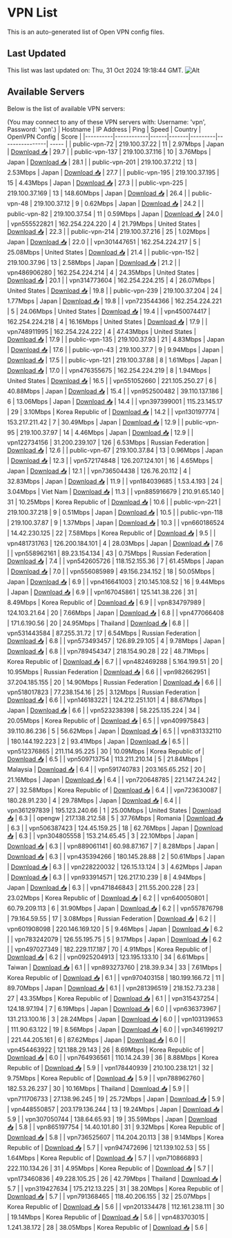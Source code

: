 # VPN List

This is an auto-generated list of Open VPN config files.

## Last Updated

This list was last updated on: Thu, 31 Oct 2024 19:18:44 GMT.
![Alt](https://repobeats.axiom.co/api/embed/186b98318ef1479477931607c1ad7d823f12451f.svg "Repobeats analytics image")

## Available Servers

Below is the list of available VPN servers:

(You may connect to any of these VPN servers with: Username: 'vpn', Password: 'vpn'.)
| Hostname | IP Address | Ping | Speed | Country | OpenVPN Config | Score |
|----------|------------|------|-------|---------|----------------| ----- |
| public-vpn-72 | 219.100.37.22 | 11 | 2.97Mbps | Japan | [Download 📥](./configs/server_0_JP.ovpn) | 29.7 |
| public-vpn-137 | 219.100.37.116 | 10 | 3.76Mbps | Japan | [Download 📥](./configs/server_1_JP.ovpn) | 28.1 |
| public-vpn-201 | 219.100.37.212 | 13 | 2.53Mbps | Japan | [Download 📥](./configs/server_2_JP.ovpn) | 27.7 |
| public-vpn-195 | 219.100.37.195 | 15 | 4.43Mbps | Japan | [Download 📥](./configs/server_3_JP.ovpn) | 27.3 |
| public-vpn-225 | 219.100.37.169 | 13 | 148.60Mbps | Japan | [Download 📥](./configs/server_4_JP.ovpn) | 26.4 |
| public-vpn-48 | 219.100.37.12 | 9 | 0.62Mbps | Japan | [Download 📥](./configs/server_5_JP.ovpn) | 24.2 |
| public-vpn-82 | 219.100.37.54 | 11 | 0.59Mbps | Japan | [Download 📥](./configs/server_6_JP.ovpn) | 24.0 |
| vpn555522821 | 162.254.224.220 | 4 | 21.79Mbps | United States | [Download 📥](./configs/server_7_US.ovpn) | 22.3 |
| public-vpn-214 | 219.100.37.216 | 25 | 1.02Mbps | Japan | [Download 📥](./configs/server_8_JP.ovpn) | 22.0 |
| vpn301447651 | 162.254.224.217 | 5 | 25.08Mbps | United States | [Download 📥](./configs/server_9_US.ovpn) | 21.4 |
| public-vpn-152 | 219.100.37.96 | 13 | 2.58Mbps | Japan | [Download 📥](./configs/server_10_JP.ovpn) | 21.2 |
| vpn486906280 | 162.254.224.214 | 4 | 24.35Mbps | United States | [Download 📥](./configs/server_11_US.ovpn) | 20.1 |
| vpn314773604 | 162.254.224.215 | 4 | 26.07Mbps | United States | [Download 📥](./configs/server_12_US.ovpn) | 19.8 |
| public-vpn-239 | 219.100.37.204 | 24 | 1.77Mbps | Japan | [Download 📥](./configs/server_13_JP.ovpn) | 19.8 |
| vpn723544366 | 162.254.224.221 | 5 | 24.06Mbps | United States | [Download 📥](./configs/server_14_US.ovpn) | 19.4 |
| vpn450074417 | 162.254.224.218 | 4 | 16.16Mbps | United States | [Download 📥](./configs/server_15_US.ovpn) | 17.9 |
| vpn748911995 | 162.254.224.222 | 4 | 47.43Mbps | United States | [Download 📥](./configs/server_16_US.ovpn) | 17.9 |
| public-vpn-135 | 219.100.37.93 | 21 | 4.83Mbps | Japan | [Download 📥](./configs/server_17_JP.ovpn) | 17.6 |
| public-vpn-43 | 219.100.37.7 | 9 | 9.94Mbps | Japan | [Download 📥](./configs/server_18_JP.ovpn) | 17.5 |
| public-vpn-121 | 219.100.37.88 | 8 | 1.61Mbps | Japan | [Download 📥](./configs/server_19_JP.ovpn) | 17.0 |
| vpn476355675 | 162.254.224.219 | 8 | 1.94Mbps | United States | [Download 📥](./configs/server_20_US.ovpn) | 16.5 |
| vpn551052660 | 221.105.250.27 | 6 | 40.88Mbps | Japan | [Download 📥](./configs/server_21_JP.ovpn) | 15.4 |
| vpn952500482 | 39.110.137.186 | 6 | 13.06Mbps | Japan | [Download 📥](./configs/server_22_JP.ovpn) | 14.4 |
| vpn397399001 | 115.23.145.17 | 29 | 3.10Mbps | Korea Republic of | [Download 📥](./configs/server_23_KR.ovpn) | 14.2 |
| vpn130197774 | 153.217.211.42 | 7 | 30.49Mbps | Japan | [Download 📥](./configs/server_24_JP.ovpn) | 12.9 |
| public-vpn-95 | 219.100.37.97 | 14 | 4.46Mbps | Japan | [Download 📥](./configs/server_25_JP.ovpn) | 12.9 |
| vpn122734156 | 31.200.239.107 | 126 | 6.53Mbps | Russian Federation | [Download 📥](./configs/server_26_RU.ovpn) | 12.6 |
| public-vpn-67 | 219.100.37.84 | 13 | 0.96Mbps | Japan | [Download 📥](./configs/server_27_JP.ovpn) | 12.3 |
| vpn572174848 | 126.207.124.101 | 16 | 4.65Mbps | Japan | [Download 📥](./configs/server_28_JP.ovpn) | 12.1 |
| vpn736504438 | 126.76.20.112 | 4 | 32.83Mbps | Japan | [Download 📥](./configs/server_29_JP.ovpn) | 11.9 |
| vpn184039685 | 1.53.4.193 | 24 | 3.04Mbps | Viet Nam | [Download 📥](./configs/server_30_VN.ovpn) | 11.3 |
| vpn885916679 | 210.91.65.140 | 31 | 10.25Mbps | Korea Republic of | [Download 📥](./configs/server_31_KR.ovpn) | 10.6 |
| public-vpn-221 | 219.100.37.218 | 9 | 0.51Mbps | Japan | [Download 📥](./configs/server_32_JP.ovpn) | 10.5 |
| public-vpn-118 | 219.100.37.87 | 9 | 1.37Mbps | Japan | [Download 📥](./configs/server_33_JP.ovpn) | 10.3 |
| vpn660186524 | 14.42.230.125 | 22 | 7.58Mbps | Korea Republic of | [Download 📥](./configs/server_34_KR.ovpn) | 9.5 |
| vpn481731763 | 126.200.184.101 | 4 | 28.03Mbps | Japan | [Download 📥](./configs/server_35_JP.ovpn) | 7.6 |
| vpn558962161 | 89.23.154.134 | 43 | 0.75Mbps | Russian Federation | [Download 📥](./configs/server_36_RU.ovpn) | 7.4 |
| vpn542605726 | 118.152.155.36 | 7 | 61.45Mbps | Japan | [Download 📥](./configs/server_37_JP.ovpn) | 7.0 |
| vpn556085989 | 49.156.234.152 | 18 | 50.05Mbps | Japan | [Download 📥](./configs/server_38_JP.ovpn) | 6.9 |
| vpn416641003 | 210.145.108.52 | 16 | 9.44Mbps | Japan | [Download 📥](./configs/server_39_JP.ovpn) | 6.9 |
| vpn167045861 | 125.141.38.226 | 31 | 8.49Mbps | Korea Republic of | [Download 📥](./configs/server_40_KR.ovpn) | 6.9 |
| vpn834797989 | 124.103.21.64 | 20 | 7.66Mbps | Japan | [Download 📥](./configs/server_41_JP.ovpn) | 6.8 |
| vpn477066408 | 171.6.190.56 | 20 | 24.95Mbps | Thailand | [Download 📥](./configs/server_42_TH.ovpn) | 6.8 |
| vpn531443584 | 87.255.31.72 | 17 | 6.54Mbps | Russian Federation | [Download 📥](./configs/server_43_RU.ovpn) | 6.8 |
| vpn573493457 | 126.89.29.105 | 4 | 9.78Mbps | Japan | [Download 📥](./configs/server_44_JP.ovpn) | 6.8 |
| vpn789454347 | 218.154.90.28 | 22 | 48.71Mbps | Korea Republic of | [Download 📥](./configs/server_45_KR.ovpn) | 6.7 |
| vpn482469288 | 5.164.199.51 | 20 | 10.95Mbps | Russian Federation | [Download 📥](./configs/server_46_RU.ovpn) | 6.6 |
| vpn982662951 | 37.204.185.155 | 20 | 14.90Mbps | Russian Federation | [Download 📥](./configs/server_47_RU.ovpn) | 6.6 |
| vpn518017823 | 77.238.154.16 | 25 | 3.12Mbps | Russian Federation | [Download 📥](./configs/server_48_RU.ovpn) | 6.6 |
| vpn146183221 | 124.212.251.101 | 4 | 88.67Mbps | Japan | [Download 📥](./configs/server_49_JP.ovpn) | 6.6 |
| vpn523238398 | 58.225.135.224 | 34 | 20.05Mbps | Korea Republic of | [Download 📥](./configs/server_50_KR.ovpn) | 6.5 |
| vpn409975843 | 39.110.86.236 | 5 | 56.62Mbps | Japan | [Download 📥](./configs/server_51_JP.ovpn) | 6.5 |
| vpn831332110 | 180.144.192.223 | 2 | 93.41Mbps | Japan | [Download 📥](./configs/server_52_JP.ovpn) | 6.5 |
| vpn512376865 | 211.114.95.225 | 30 | 10.09Mbps | Korea Republic of | [Download 📥](./configs/server_53_KR.ovpn) | 6.5 |
| vpn509713754 | 113.211.210.14 | 5 | 21.84Mbps | Malaysia | [Download 📥](./configs/server_54_MY.ovpn) | 6.4 |
| vpn591740783 | 203.165.65.252 | 20 | 21.16Mbps | Japan | [Download 📥](./configs/server_55_JP.ovpn) | 6.4 |
| vpn720648785 | 221.147.24.242 | 27 | 32.58Mbps | Korea Republic of | [Download 📥](./configs/server_56_KR.ovpn) | 6.4 |
| vpn723630087 | 180.28.91.230 | 4 | 29.78Mbps | Japan | [Download 📥](./configs/server_57_JP.ovpn) | 6.4 |
| vpn361297839 | 195.123.240.66 | 1 | 25.00Mbps | United States | [Download 📥](./configs/server_58_US.ovpn) | 6.3 |
| opengw | 217.138.212.58 | 5 | 37.76Mbps | Romania | [Download 📥](./configs/server_59_RO.ovpn) | 6.3 |
| vpn506387423 | 124.45.159.25 | 18 | 62.76Mbps | Japan | [Download 📥](./configs/server_60_JP.ovpn) | 6.3 |
| vpn304805558 | 153.214.65.45 | 3 | 22.10Mbps | Japan | [Download 📥](./configs/server_61_JP.ovpn) | 6.3 |
| vpn889061141 | 60.98.87.167 | 7 | 8.28Mbps | Japan | [Download 📥](./configs/server_62_JP.ovpn) | 6.3 |
| vpn435394266 | 180.145.28.88 | 2 | 50.61Mbps | Japan | [Download 📥](./configs/server_63_JP.ovpn) | 6.3 |
| vpn228220032 | 126.15.13.124 | 3 | 4.62Mbps | Japan | [Download 📥](./configs/server_64_JP.ovpn) | 6.3 |
| vpn933914571 | 126.217.10.239 | 8 | 4.94Mbps | Japan | [Download 📥](./configs/server_65_JP.ovpn) | 6.3 |
| vpn471846843 | 211.55.200.228 | 23 | 23.02Mbps | Korea Republic of | [Download 📥](./configs/server_66_KR.ovpn) | 6.2 |
| vpn640050801 | 60.79.209.113 | 6 | 31.90Mbps | Japan | [Download 📥](./configs/server_67_JP.ovpn) | 6.2 |
| vpn557876798 | 79.164.59.55 | 17 | 3.08Mbps | Russian Federation | [Download 📥](./configs/server_68_RU.ovpn) | 6.2 |
| vpn601908098 | 220.146.169.120 | 5 | 9.46Mbps | Japan | [Download 📥](./configs/server_69_JP.ovpn) | 6.2 |
| vpn783242079 | 126.55.195.75 | 5 | 9.17Mbps | Japan | [Download 📥](./configs/server_70_JP.ovpn) | 6.2 |
| vpn497027349 | 182.229.117.187 | 70 | 4.91Mbps | Korea Republic of | [Download 📥](./configs/server_71_KR.ovpn) | 6.2 |
| vpn0925204913 | 123.195.133.10 | 34 | 6.61Mbps | Taiwan | [Download 📥](./configs/server_72_TW.ovpn) | 6.1 |
| vpn893273760 | 218.39.9.34 | 33 | 7.61Mbps | Korea Republic of | [Download 📥](./configs/server_73_KR.ovpn) | 6.1 |
| vpn970403158 | 180.199.166.72 | 11 | 89.70Mbps | Japan | [Download 📥](./configs/server_74_JP.ovpn) | 6.1 |
| vpn281396519 | 218.152.73.238 | 27 | 43.35Mbps | Korea Republic of | [Download 📥](./configs/server_75_KR.ovpn) | 6.1 |
| vpn315437254 | 124.18.97.194 | 7 | 6.19Mbps | Japan | [Download 📥](./configs/server_76_JP.ovpn) | 6.0 |
| vpn636373967 | 131.213.100.16 | 3 | 28.24Mbps | Japan | [Download 📥](./configs/server_77_JP.ovpn) | 6.0 |
| vpn103139653 | 111.90.63.122 | 19 | 8.56Mbps | Japan | [Download 📥](./configs/server_78_JP.ovpn) | 6.0 |
| vpn346199217 | 221.44.205.161 | 6 | 87.62Mbps | Japan | [Download 📥](./configs/server_79_JP.ovpn) | 6.0 |
| vpn454463922 | 121.188.29.143 | 26 | 8.69Mbps | Korea Republic of | [Download 📥](./configs/server_80_KR.ovpn) | 6.0 |
| vpn764936561 | 110.14.24.39 | 36 | 8.88Mbps | Korea Republic of | [Download 📥](./configs/server_81_KR.ovpn) | 5.9 |
| vpn178440939 | 210.100.238.121 | 32 | 9.75Mbps | Korea Republic of | [Download 📥](./configs/server_82_KR.ovpn) | 5.9 |
| vpn788962760 | 182.53.26.237 | 30 | 10.16Mbps | Thailand | [Download 📥](./configs/server_83_TH.ovpn) | 5.9 |
| vpn711706733 | 27.138.96.245 | 19 | 25.72Mbps | Japan | [Download 📥](./configs/server_84_JP.ovpn) | 5.9 |
| vpn448550857 | 203.179.136.244 | 13 | 19.24Mbps | Japan | [Download 📥](./configs/server_85_JP.ovpn) | 5.9 |
| vpn307050744 | 138.64.65.93 | 19 | 35.59Mbps | Japan | [Download 📥](./configs/server_86_JP.ovpn) | 5.8 |
| vpn865197754 | 14.40.101.80 | 31 | 9.32Mbps | Korea Republic of | [Download 📥](./configs/server_87_KR.ovpn) | 5.8 |
| vpn736525607 | 114.204.20.113 | 38 | 9.14Mbps | Korea Republic of | [Download 📥](./configs/server_88_KR.ovpn) | 5.7 |
| vpn947472696 | 121.139.102.53 | 55 | 1.64Mbps | Korea Republic of | [Download 📥](./configs/server_89_KR.ovpn) | 5.7 |
| vpn710866893 | 222.110.134.26 | 31 | 4.95Mbps | Korea Republic of | [Download 📥](./configs/server_90_KR.ovpn) | 5.7 |
| vpn173460836 | 49.228.105.25 | 26 | 42.79Mbps | Thailand | [Download 📥](./configs/server_91_TH.ovpn) | 5.7 |
| vpn319427634 | 175.212.13.225 | 31 | 38.20Mbps | Korea Republic of | [Download 📥](./configs/server_92_KR.ovpn) | 5.7 |
| vpn791368465 | 118.40.206.155 | 32 | 25.07Mbps | Korea Republic of | [Download 📥](./configs/server_93_KR.ovpn) | 5.6 |
| vpn201334478 | 112.161.238.111 | 30 | 19.14Mbps | Korea Republic of | [Download 📥](./configs/server_94_KR.ovpn) | 5.6 |
| vpn483703015 | 1.241.38.172 | 28 | 38.05Mbps | Korea Republic of | [Download 📥](./configs/server_95_KR.ovpn) | 5.6 |
